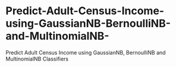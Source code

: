 # Predict-Adult-Census-Income-using-GaussianNB-BernoulliNB-and-MultinomialNB-
Predict Adult Census Income using GaussianNB, BernoulliNB and MultinomialNB Classifiers
